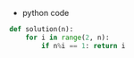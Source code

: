 - python code

```python
def solution(n):
    for i in range(2, n):
        if n%i == 1: return i
```
